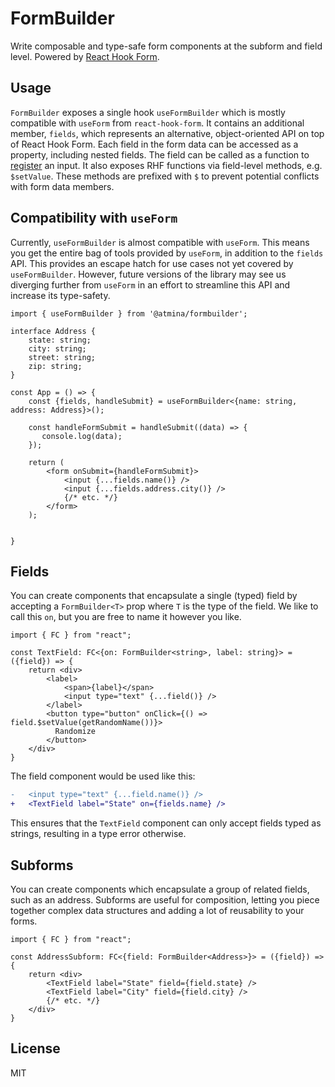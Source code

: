 # FormBuilder

Write composable and type-safe form components at the subform and field level. Powered by
[React Hook Form](https://react-hook-form.com/).

## Usage

`FormBuilder` exposes a single hook `useFormBuilder` which is mostly compatible with `useForm` from `react-hook-form`.
It contains an additional member, `fields`, which represents an alternative, object-oriented API on top of React Hook
Form. Each field in the form data can be accessed as a property, including nested fields. The field can be called as a
function to [register](https://react-hook-form.com/api/useform/register/) an input. It also exposes RHF functions via 
field-level methods, e.g. `$setValue`. These methods are prefixed with `$` to prevent potential conflicts with form
data members.

## Compatibility with `useForm`

Currently, `useFormBuilder` is almost compatible with `useForm`. This means you get the entire bag of tools provided by
`useForm`, in addition to the `fields` API. This provides an escape hatch for use cases not yet covered by
`useFormBuilder`. However, future versions of the library may see us diverging further from `useForm` in an effort to
streamline this API and increase its type-safety.

```tsx
import { useFormBuilder } from '@atmina/formbuilder';

interface Address {
    state: string;
    city: string;
    street: string;
    zip: string;
}

const App = () => {
    const {fields, handleSubmit} = useFormBuilder<{name: string, address: Address}>();
    
    const handleFormSubmit = handleSubmit((data) => {
       console.log(data);
    });
    
    return (
        <form onSubmit={handleFormSubmit}>
            <input {...fields.name()} />
            <input {...fields.address.city()} />
            {/* etc. */}
        </form>
    );
    
    
}
```

## Fields

You can create components that encapsulate a single (typed) field by accepting a `FormBuilder<T>` prop  where `T` is
the type of the field. We like to call this `on`, but you are free to name it however you like.

```tsx
import { FC } from "react";

const TextField: FC<{on: FormBuilder<string>, label: string}> = ({field}) => {
    return <div>
        <label>
            <span>{label}</span>
            <input type="text" {...field()} />
        </label>
        <button type="button" onClick={() => field.$setValue(getRandomName())}>
          Randomize
        </button>
    </div>
}
```

The field component would be used like this:

```diff
-   <input type="text" {...field.name()} />
+   <TextField label="State" on={fields.name} />
```

This ensures that the `TextField` component can only accept fields typed as strings, resulting in a type error
otherwise.

## Subforms

You can create components which encapsulate a group of related fields, such as an address. Subforms are useful for
composition, letting you piece together complex data structures and adding a lot of reusability to your forms.

```tsx
import { FC } from "react";

const AddressSubform: FC<{field: FormBuilder<Address>}> = ({field}) => {
    return <div>
        <TextField label="State" field={field.state} />
        <TextField label="City" field={field.city} />
        {/* etc. */}
    </div>
}
```

## License

MIT